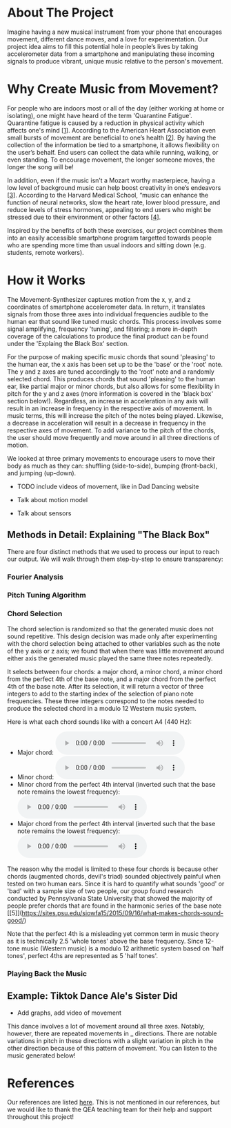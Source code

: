 # About The Project

Imagine having a new musical instrument from your phone that encourages movement, different dance moves, and a love for experimentation. Our project idea aims to fill this potential hole in people’s lives by taking accelerometer data from a smartphone and manipulating these incoming signals to produce vibrant, unique music relative to the person's movement.

# Why Create Music from Movement?

For people who are indoors most or all of the day (either working at home or isolating), one might have heard of the term 'Quarantine Fatigue'. Quarantine fatigue is caused by a reduction in physical activity which affects one's mind \[[1](/Movement-Synthesizer/references)\]. According to the American Heart Association even small bursts of movement are beneficial to one’s health \[[2](/Movement-Synthesizer/references)\]. By having the collection of the information be tied to a smartphone, it allows flexibility on the user’s behalf. End users can collect the data while running, walking, or even standing. To encourage movement, the longer someone moves, the longer the song will be!

In addition, even if the music isn’t a Mozart worthy masterpiece, having a low level of background music can help boost creativity in one’s endeavors \[[3](/Movement-Synthesizer/references)\]. According to the Harvard Medical School, “music can enhance the function of neural networks, slow the heart rate, lower blood pressure, and reduce levels of stress hormones, appealing to end users who might be stressed due to their environment or other factors \[[4](/Movement-Synthesizer/references)\]. 

Inspired by the benefits of both these exercises, our project combines them into an easily accessible smartphone program targetted towards people who are spending more time than usual indoors and sitting down (e.g. students, remote workers).

# How it Works

The Movement-Synthesizer captures motion from the x, y, and z coordinates of smartphone accelerometer data. In return, it translates signals from those three axes into individual frequencies audible to the human ear that sound like tuned music chords. This process involves some signal amplifying, frequency 'tuning', and filtering; a more in-depth coverage of the calculations to produce the final product can be found under the 'Explaing the Black Box' section. 

For the purpose of making specific music chords that sound 'pleasing' to the human ear, the x axis has been set up to be the 'base' or the 'root' note. The y and z axes are tuned accordingly to the 'root' note and a randomly selected chord. This produces chords that sound 'pleasing' to the human ear, like partial major or minor chords, but also allows for some flexibility in pitch for the y and z axes (more information is covered in the 'black box' section below!). Regardless, an increase in acceleration in any axis will result in an increase in frequency in the respective axis of movement. In music terms, this will increase the pitch of the notes being played. Likewise, a decrease in acceleration will result in a decrease in frequency in the respective axes of movement. To add variance to the pitch of the chords, the user should move frequently and move around in all three directions of motion.

We looked at three primary movements to encourage users to move their body as much as they can: shuffling (side-to-side), bumping (front-back), and jumping (up-down).

- TODO include videos of movement, like in Dad Dancing website

- Talk about motion model 
- Talk about sensors 

## Methods in Detail: Explaining "The Black Box"
There are four distinct methods that we used to process our input to reach our output. We will walk through them step-by-step to ensure transparency:
### Fourier Analysis 

### Pitch Tuning Algorithm 

### Chord Selection 

The chord selection is randomized so that the generated music does not sound repetitive. This design decision was made only after experimenting with the chord selection being attached to other variables such as the note of the y axis or z axis; we found that when there was little movement around either axis the generated music played the same three notes repeatedly. 

It selects between four chords: a major chord, a minor chord, a minor chord from the perfect 4th of the base note, and a major chord from the perfect 4th of the base note. After its selection, it will return a vector of three integers to add to the starting index of the selection of piano note frequencies. These three integers correspond to the notes needed to produce the selected chord in a modulo 12 Western music system. 

Here is what each chord sounds like with a concert A4 (440 Hz): 
- Major chord: 
<audio controls src="/media/cc0-audio/t-rex-roar.mp3"></audio>
- Minor chord:
<audio controls src="/media/cc0-audio/t-rex-roar.mp3"></audio>
- Minor chord from the perfect 4th interval (inverted such that the base note remains the lowest frequency): 
<audio controls src="/media/cc0-audio/t-rex-roar.mp3"></audio>
- Major chord from the perfect 4th interval (inverted such that the base note remains the lowest frequency): 
<audio controls src="/media/cc0-audio/t-rex-roar.mp3"></audio>

The reason why the model is limited to these four chords is because other chords (augmented chords, devil's triad) sounded objectively painful when tested on two human ears. Since it is hard to quantify what sounds 'good' or 'bad' with a sample size of two people, our group found research conducted by Pennsylvania State University that showed the majority of people prefer chords that are found in the harmonic series of the base note \[[5]\](https://sites.psu.edu/siowfa15/2015/09/16/what-makes-chords-sound-good/)

Note that the perfect 4th is a misleading yet common term in music theory as it is technically 2.5 'whole tones' above the base frequency. Since 12-tone music (Western music) is a modulo 12 arithmetic system based on 'half tones', perfect 4ths are represented as 5 'half tones'. 

### Playing Back the Music 


## Example: Tiktok Dance Ale's Sister Did

- Add graphs, add video of movement

This dance involves a lot of movement around all three axes. Notably, however, there are repeated movements in _ directions. There are notable variations in pitch in these directions with a slight variation in pitch in the other direction because of this pattern of movement. You can listen to the music generated below!


# References
Our references are listed [here](https://caitlincoffey.github.io/Movement-Synthesizer/references). This is not mentioned in our references, but we would like to thank the QEA teaching team for their help and support throughout this project!

<!--- Thoughts from the lecture:
- Do MLA citations and have perhaps a separate references page. 
- [1] inline citations, whenever you're taking information from a reference you should use it. Note that inline citations should be at the end of the sentence, like this [1].
- How to make equations: [stackoverflow](https://stackoverflow.com/questions/26275645/how-to-support-latex-in-github-pages)
- For graphs, choose distinguishing colors, different line thicknesses.
- https://docs.google.com/presentation/d/1ZrCd_3JE7x1tYL_IcSek4cTsEc63TjfPzzRDT7T8hRs/edit#slide=id.gb06d338265_0_42
Value Creation
The proof-of-concept supports a specific user group(s) in clearly defined ways. The connection between the proof-of-concept and the user group is clear, and based on existing research and/or a strong understanding of particular areas of opportunity.
This criterion is linked to a Learning Outcome Motion Model
Your motion model should demonstrated a clear understanding of the dynamics of your motion, the degrees of freedom and their time derivatives, and the important frequencies. You should explain how your model informed your data collection, and what, if any, modifications were made to the model following experimentation.
This criterion is linked to a Learning Outcome Proof-of-Concept
The proof-of-concept should include a selection of sensors that are appropriate for the specific application. The experiment(s) should demonstrate some aspect of how the product would work in reality. Next steps for the proof-of-concept (e.g. additional experiments, changes to the design) should be well articulated.
This criterion is linked to a Learning Outcome Algorithm Development
The algorithm(s) for data analysis should demonstrate a clear understanding of Fourier analysis, frequency and time domains, and motion model dynamics. The project website should clearly explain the application of the algorithm to the experimental data through the use of appropriate equations and graphics.
This criterion is linked to a Learning Outcome Overall Presentation and Delivery of Information
The website is professional and well-organized. The information is clear, easy to understand, and appropriate for the intended audience.
--->
